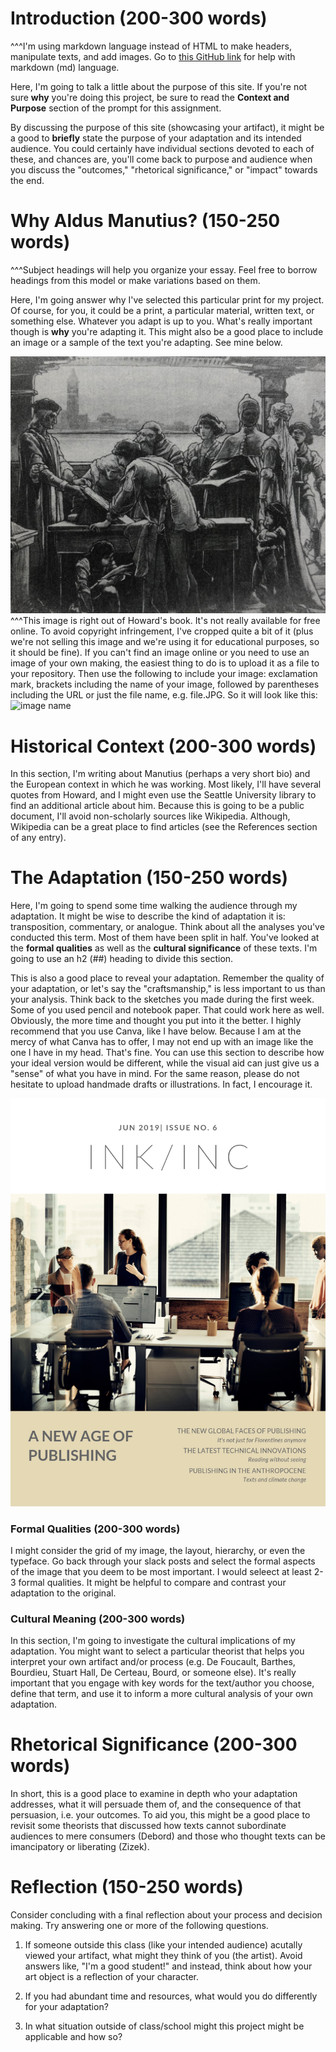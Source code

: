 # Introduction (200-300 words)
^^^I'm using markdown language instead of HTML to make headers, manipulate texts, and add images. Go to [this GitHub link](https://github.com/adam-p/markdown-here/wiki/Markdown-Cheatsheet) for help with markdown (md) language.

Here, I'm going to talk a little about the purpose of this site. If you're not sure **why** you're doing this project, be sure to read the **Context and Purpose** section of the prompt for this assignment. 

By discussing the purpose of this site (showcasing your artifact), it might be a good to **briefly** state the purpose of your adaptation and its intended audience. You could certainly have individual sections devoted to each of these, and chances are, you'll come back to purpose and audience when you discuss the "outcomes," "rhetorical significance," or "impact" towards the end. 

# Why Aldus Manutius? (150-250 words)
^^^Subject headings will help you organize your essay. Feel free to borrow headings from this model or make variations based on them.

Here, I'm going answer why I've selected this particular print for my project. Of course, for you, it could be a print, a particular material, written text, or something else. Whatever you adapt is up to you. What's really important though is **why** you're adapting it. This might also be a good place to include an image or a sample of the text you're adapting. See mine below. 

![Aldus Manutius in his print shop](aldus.JPG)
^^^This image is right out of Howard's book. It's not really available for free online. To avoid copyright infringement, I've cropped quite a bit of it (plus we're not selling this image and we're using it for educational purposes, so it should be fine). If you can't find an image online or you need to use an image of your own making, the easiest thing to do is to upload it as a file to your repository. Then use the following to include your image: exclamation mark, brackets including the name of your image, followed by parentheses including the URL or just the file name, e.g. file.JPG. So it will look like this: ![image name](name.JPG)




# Historical Context (200-300 words) 

In this section, I'm writing about Manutius (perhaps a very short bio) and the European context in which he was working. Most likely, I'll have several quotes from Howard, and I might even use the Seattle University library to find an additional article about him. Because this is going to be a public document, I'll avoid non-scholarly sources like Wikipedia. Although, Wikipedia can be a great place to find articles (see the References section of any entry). 

# The Adaptation (150-250 words)

Here, I'm going to spend some time walking the audience through my adaptation. It might be wise to describe the kind of adaptation it is: transposition, commentary, or analogue. Think about all the analyses you've conducted this term. Most of them have been split in half. You've looked at the **formal qualities** as well as the **cultural significance** of these texts. I'm going to use an h2 (##) heading to divide this section. 

This is also a good place to reveal your adaptation. Remember the quality of your adaptation, or let's say the "craftsmanship," is less important to us than your analysis. Think back to the sketches you made during the first week. Some of you used pencil and notebook paper. That could work here as well. Obviously, the more time and thought you put into it the better. I highly recommend that you use Canva, like I have below. Because I am at the mercy of what Canva has to offer, I may not end up with an image like the one I have in my head. That's fine. You can use this section to describe how your ideal version would be different, while the visual aid can just give us a "sense" of what you have in mind. For the same reason, please do not hesitate to upload handmade drafts or illustrations. In fact, I encourage it. 

![The Modern Aldu Manutius](INKINC.png)


### Formal Qualities (200-300 words) 

I might consider the grid of my image, the layout, hierarchy, or even the typeface. Go back through your slack posts and select the formal aspects of the image that you deem to be most important. I would seleect at least 2-3 formal qualities. It might be helpful to compare and contrast your adaptation to the original. 

### Cultural Meaning (200-300 words) 

In this section, I'm going to investigate the cultural implications of my adaptation. You might want to select a particular theorist that helps you interpret your own artifact and/or process (e.g. De Foucault, Barthes, Bourdieu, Stuart Hall, De Certeau, Bourd, or someone else). It's really important that you engage with key words for the text/author you choose, define that term, and use it to inform a more cultural analysis of your own adaptation. 

# Rhetorical Significance (200-300 words) 

In short, this is a good place to examine in depth who your adaptation addresses, what it will persuade them of, and the consequence of that persuasion, i.e. your outcomes. To aid you, this might be a good place to revisit some theorists that discussed how texts cannot subordinate audiences to mere consumers (Debord) and those who thought texts can be imancipatory or liberating (Zizek). 


# Reflection (150-250 words) 

Consider concluding with a final reflection about your process and decision making. Try answering one or more of the following questions. 

1. If someone outside this class (like your intended audience) acutally viewed your artifact, what might they think of you (the artist). Avoid answers like, "I'm a good student!" and instead, think about how your art object is a reflection of your character. 

2. If you had abundant time and resources, what would you do differently for your adaptation? 

3. In what situation outside of class/school might this project might be applicable and how so? 


